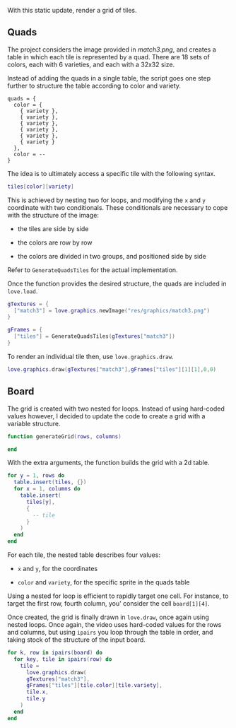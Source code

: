 With this static update, render a grid of tiles.

## Quads

The project considers the image provided in _match3.png_, and creates a table in which each tile is represented by a quad. There are 18 sets of colors, each with 6 varieties, and each with a 32x32 size.

Instead of adding the quads in a single table, the script goes one step further to structure the table according to color and variety.

```pseudo
quads = {
  color = {
    { variety },
    { variety },
    { variety },
    { variety },
    { variety },
    { variety }
  },
  color = --
}
```

The idea is to ultimately access a specific tile with the following syntax.

```lua
tiles[color][variety]
```

This is achieved by nesting two for loops, and modifying the `x` and `y` coordinate with two conditionals. These conditionals are necessary to cope with the structure of the image:

- the tiles are side by side

- the colors are row by row

- the colors are divided in two groups, and positioned side by side

Refer to `GenerateQuadsTiles` for the actual implementation.

Once the function provides the desired structure, the quads are included in `love.load`.

```lua
gTextures = {
  ["match3"] = love.graphics.newImage("res/graphics/match3.png")
}

gFrames = {
  ["tiles"] = GenerateQuadsTiles(gTextures["match3"])
}
```

To render an individual tile then, use `love.graphics.draw`.

```lua
love.graphics.draw(gTextures["match3"],gFrames["tiles"][1][1],0,0)
```

## Board

The grid is created with two nested for loops. Instead of using hard-coded values however, I decided to update the code to create a grid with a variable structure.

```lua
function generateGrid(rows, columns)

end
```

With the extra arguments, the function builds the grid with a 2d table.

```lua
for y = 1, rows do
  table.insert(tiles, {})
  for x = 1, columns do
    table.insert(
      tiles[y],
      {
        -- tile
      }
    )
  end
end
```

For each tile, the nested table describes four values:

- `x` and `y`, for the coordinates

- `color` and `variety`, for the specific sprite in the quads table

Using a nested for loop is efficient to rapidly target one cell. For instance, to target the first row, fourth column, you' consider the cell `board[1][4]`.

Once created, the grid is finally drawn in `love.draw`, once again using nested loops. Once again, the video uses hard-coded values for the rows and columns, but using `ipairs` you loop through the table in order, and taking stock of the structure of the input board.

```lua
for k, row in ipairs(board) do
  for key, tile in ipairs(row) do
    tile =
      love.graphics.draw(
      gTextures["match3"],
      gFrames["tiles"][tile.color][tile.variety],
      tile.x,
      tile.y
    )
  end
end
```
